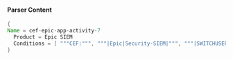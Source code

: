 #### Parser Content
```Java
{
Name = cef-epic-app-activity-7
  Product = Epic SIEM
  Conditions = [ """CEF:""", """|Epic|Security-SIEM|""", """|SWITCHUSER|""" ]
}
```